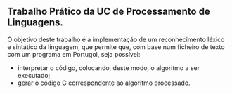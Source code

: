 ## Trabalho Prático da UC de Processamento de Linguagens.

O objetivo deste trabalho é a implementação de um reconhecimento léxico e sintático da linguagem, que permite que, com base num ficheiro de texto com um programa em Portugol, seja possível:
* interpretar o código, colocando, deste modo, o algoritmo a ser executado;
* gerar o código C correspondente ao algoritmo processado.
